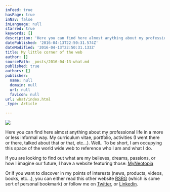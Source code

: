 ```yaml
---
inFeed: true
hasPage: true
inNav: false
inLanguage: null
starred: true
keywords: []
description: 'Here you can find here almost anything about my professional life in a more or less informal way. My curriculum vitae, portfolio, activities (I went there or there, talked about that or that, etc...). Well.. To be short, I am occupying this space of the world wide web to reference who I am and what I do.'
datePublished: '2016-04-13T22:50:31.574Z'
dateModified: '2016-04-13T22:50:31.133Z'
title: My little corner of the web
author: []
sourcePath: _posts/2016-04-13-what.md
published: true
authors: []
publisher:
  name: null
  domain: null
  url: null
  favicon: null
url: what/index.html
_type: Article

---
```

![](https://the-grid-user-content.s3-us-west-2.amazonaws.com/0c5add24-9f29-49d4-8080-ace7e41a26d3.jpg)

Here you can find here almost anything about my professional life in a more or less informal way. My curriculum vitae, portfolio, activities (I went there or there, talked about that or that, etc...). Well.. To be short, I am occupying this space of the world wide web to reference who I am and what I do.

If you are looking to find out what are my believes, dreams, passions, or how I imagine our future, I have a website featuring those: [MyNeotopia][0]

Or if you want to discover in my points of interests (news, products, videos, books, etc...), you can either read this other website [RSRG][1] (which is some sort of personal bookmark) or follow me on [Twitter][2], or [Linkedin][3].

[0]: http://myneotopia.com/
[1]: https://thegrid.ai/rsrg/
[2]: https://twitter.com/RomainClaret
[3]: https://www.linkedin.com/in/romainclaret